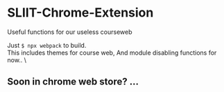 # SLIIT-Chrome-Extension
Useful functions for our useless courseweb

Just ```$ npx webpack``` to build. \
This includes themes for course web, And module disabling functions for now.. \
## Soon in chrome web store? ...

